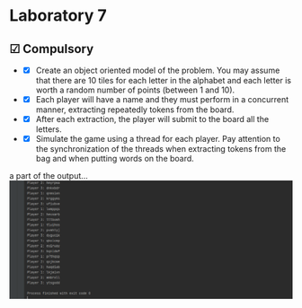 # Laboratory 7

## &#9745; Compulsory
* - [x] Create an object oriented model of the problem. You may assume that there are 10 tiles for each letter in the alphabet and each letter is worth a random number of points (between 1 and 10).
* - [x] Each player will have a name and they must perform in a concurrent manner, extracting repeatedly tokens from the board.
* - [x] After each extraction, the player will submit to the board all the letters.
* - [x] Simulate the game using a thread for each player.
      Pay attention to the synchronization of the threads when extracting tokens from the bag and when putting words on the board.

a part of the output...
![img.png](img.png)